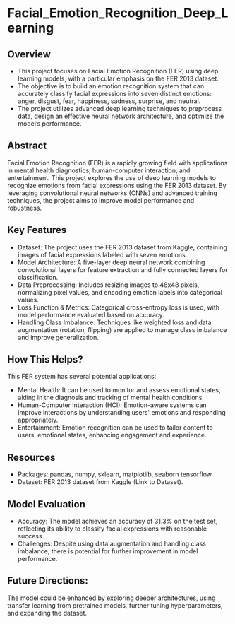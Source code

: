 # Facial_Emotion_Recognition_Deep_Learning
## Overview
- This project focuses on Facial Emotion Recognition (FER) using deep learning models, with a particular emphasis on the FER 2013 dataset. 
- The objective is to build an emotion recognition system that can accurately classify facial expressions into seven distinct emotions: anger, disgust, fear, happiness, sadness, surprise, and neutral. 
- The project utilizes advanced deep learning techniques to preprocess data, design an effective neural network architecture, and optimize the model’s performance.

## Abstract
Facial Emotion Recognition (FER) is a rapidly growing field with applications in mental health diagnostics, human-computer interaction, and entertainment. This project explores the use of deep learning models to recognize emotions from facial expressions using the FER 2013 dataset. By leveraging convolutional neural networks (CNNs) and advanced training techniques, the project aims to improve model performance and robustness. 

## Key Features
- Dataset: The project uses the FER 2013 dataset from Kaggle, containing images of facial expressions labeled with seven emotions.
- Model Architecture: A five-layer deep neural network combining convolutional layers for feature extraction and fully connected layers for classification.
- Data Preprocessing: Includes resizing images to 48x48 pixels, normalizing pixel values, and encoding emotion labels into categorical values.
- Loss Function & Metrics: Categorical cross-entropy loss is used, with model performance evaluated based on accuracy.
- Handling Class Imbalance: Techniques like weighted loss and data augmentation (rotation, flipping) are applied to manage class imbalance and improve generalization.

## How This Helps?
This FER system has several potential applications:
- Mental Health: It can be used to monitor and assess emotional states, aiding in the diagnosis and tracking of mental health conditions.
- Human-Computer Interaction (HCI): Emotion-aware systems can improve interactions by understanding users' emotions and responding appropriately.
- Entertainment: Emotion recognition can be used to tailor content to users' emotional states, enhancing engagement and experience.

## Resources
- Packages: pandas, numpy, sklearn, matplotlib, seaborn tensorflow
- Dataset: FER 2013 dataset from Kaggle (Link to Dataset).
## Model Evaluation
- Accuracy: The model achieves an accuracy of 31.3% on the test set, reflecting its ability to classify facial expressions with reasonable success.
- Challenges: Despite using data augmentation and handling class imbalance, there is potential for further improvement in model performance.
## Future Directions: 
The model could be enhanced by exploring deeper architectures, using transfer learning from pretrained models, further tuning hyperparameters, and expanding the dataset.
